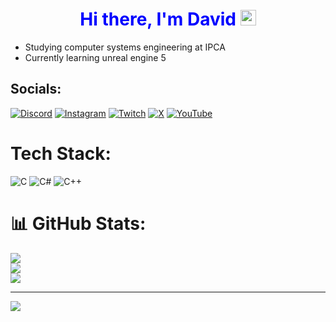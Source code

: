 <div align="center">
   <h1><span style="color: blue;">Hi there, I'm David</span> <img src="https://media.giphy.com/media/hvRJCLFzcasrR4ia7z/giphy.gif" width="25px"> </h1>
</div>

- Studying computer systems engineering at IPCA<br>
- Currently learning unreal engine 5<br>


## Socials:
[![Discord](https://img.shields.io/badge/Discord-%237289DA.svg?logo=discord&logoColor=white)](https://discord.gg/https://discord.com/users/339739752062255104) [![Instagram](https://img.shields.io/badge/Instagram-%23E4405F.svg?logo=Instagram&logoColor=white)](https://instagram.com/https://www.instagram.com/crz3d_/) [![Twitch](https://img.shields.io/badge/Twitch-%239146FF.svg?logo=Twitch&logoColor=white)](https://twitch.tv/https://www.twitch.tv/crz3d) [![X](https://img.shields.io/badge/X-black.svg?logo=X&logoColor=white)](https://x.com/https://x.com/CRAZ115) [![YouTube](https://img.shields.io/badge/YouTube-%23FF0000.svg?logo=YouTube&logoColor=white)](https://youtube.com/@https://www.youtube.com/@CrZ3D) 

# Tech Stack:
![C](https://img.shields.io/badge/c-%2300599C.svg?style=for-the-badge&logo=c&logoColor=white) ![C#](https://img.shields.io/badge/c%23-%23239120.svg?style=for-the-badge&logo=csharp&logoColor=white) ![C++](https://img.shields.io/badge/c++-%2300599C.svg?style=for-the-badge&logo=c%2B%2B&logoColor=white)
# 📊 GitHub Stats:
![](https://github-readme-stats.vercel.app/api?username=David123car7&theme=aura&hide_border=false&include_all_commits=false&count_private=false)<br/>
![](https://github-readme-streak-stats.herokuapp.com/?user=David123car7&theme=aura&hide_border=false)<br/>
![](https://github-readme-stats.vercel.app/api/top-langs/?username=David123car7&theme=aura&hide_border=false&include_all_commits=false&count_private=false&layout=compact)

---
[![](https://visitcount.itsvg.in/api?id=CrZ&icon=0&color=8)](https://visitcount.itsvg.in)

<!-- Proudly created with GPRM ( https://gprm.itsvg.in ) -->
